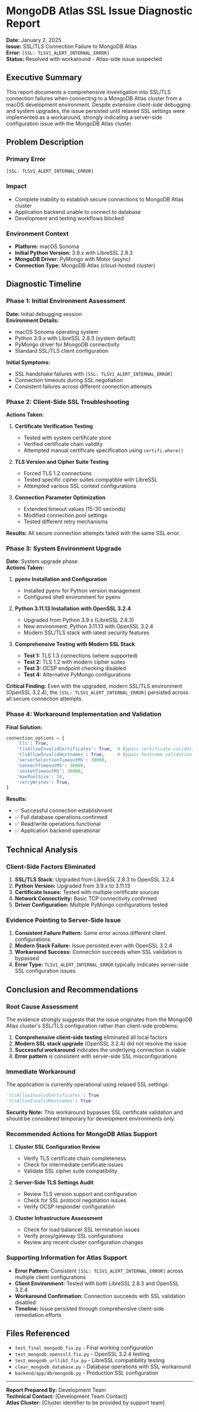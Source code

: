 # MongoDB Atlas SSL Issue Diagnostic Report

**Date:** January 2, 2025  
**Issue:** SSL/TLS Connection Failure to MongoDB Atlas  
**Error:** `[SSL: TLSV1_ALERT_INTERNAL_ERROR]`  
**Status:** Resolved with workaround - Atlas-side issue suspected  

## Executive Summary

This report documents a comprehensive investigation into SSL/TLS connection failures when connecting to a MongoDB Atlas cluster from a macOS development environment. Despite extensive client-side debugging and system upgrades, the issue persisted until relaxed SSL settings were implemented as a workaround, strongly indicating a server-side configuration issue with the MongoDB Atlas cluster.

## Problem Description

### Primary Error
```
[SSL: TLSV1_ALERT_INTERNAL_ERROR]
```

### Impact
- Complete inability to establish secure connections to MongoDB Atlas cluster
- Application backend unable to connect to database
- Development and testing workflows blocked

### Environment Context
- **Platform:** macOS Sonoma
- **Initial Python Version:** 3.9.x with LibreSSL 2.8.3
- **MongoDB Driver:** PyMongo with Motor (async)
- **Connection Type:** MongoDB Atlas (cloud-hosted cluster)

## Diagnostic Timeline

### Phase 1: Initial Environment Assessment
**Date:** Initial debugging session  
**Environment Details:**
- macOS Sonoma operating system
- Python 3.9.x with LibreSSL 2.8.3 (system default)
- PyMongo driver for MongoDB connectivity
- Standard SSL/TLS client configuration

**Initial Symptoms:**
- SSL handshake failures with `[SSL: TLSV1_ALERT_INTERNAL_ERROR]`
- Connection timeouts during SSL negotiation
- Consistent failures across different connection attempts

### Phase 2: Client-Side SSL Troubleshooting
**Actions Taken:**
1. **Certificate Verification Testing**
   - Tested with system certificate store
   - Verified certificate chain validity
   - Attempted manual certificate specification using `certifi.where()`

2. **TLS Version and Cipher Suite Testing**
   - Forced TLS 1.2 connections
   - Tested specific cipher suites compatible with LibreSSL
   - Attempted various SSL context configurations

3. **Connection Parameter Optimization**
   - Extended timeout values (15-30 seconds)
   - Modified connection pool settings
   - Tested different retry mechanisms

**Results:** All secure connection attempts failed with the same SSL error.

### Phase 3: System Environment Upgrade
**Date:** System upgrade phase  
**Actions Taken:**
1. **pyenv Installation and Configuration**
   - Installed pyenv for Python version management
   - Configured shell environment for pyenv

2. **Python 3.11.13 Installation with OpenSSL 3.2.4**
   - Upgraded from Python 3.9.x (LibreSSL 2.8.3)
   - New environment: Python 3.11.13 with OpenSSL 3.2.4
   - Modern SSL/TLS stack with latest security features

3. **Comprehensive Testing with Modern SSL Stack**
   - **Test 1:** TLS 1.3 connections (where supported)
   - **Test 2:** TLS 1.2 with modern cipher suites
   - **Test 3:** OCSP endpoint checking disabled
   - **Test 4:** Alternative PyMongo configurations

**Critical Finding:** Even with the upgraded, modern SSL/TLS environment (OpenSSL 3.2.4), the `[SSL: TLSV1_ALERT_INTERNAL_ERROR]` persisted across all secure connection attempts.

### Phase 4: Workaround Implementation and Validation
**Final Solution:**
```python
connection_options = {
    'tls': True,
    'tlsAllowInvalidCertificates': True,  # Bypass certificate validation
    'tlsAllowInvalidHostnames': True,     # Bypass hostname validation
    'serverSelectionTimeoutMS': 30000,
    'connectTimeoutMS': 30000,
    'socketTimeoutMS': 30000,
    'maxPoolSize': 10,
    'retryWrites': True,
}
```

**Results:**
- ✅ Successful connection establishment
- ✅ Full database operations confirmed
- ✅ Read/write operations functional
- ✅ Application backend operational

## Technical Analysis

### Client-Side Factors Eliminated
1. **SSL/TLS Stack:** Upgraded from LibreSSL 2.8.3 to OpenSSL 3.2.4
2. **Python Version:** Upgraded from 3.9.x to 3.11.13
3. **Certificate Issues:** Tested with multiple certificate sources
4. **Network Connectivity:** Basic TCP connectivity confirmed
5. **Driver Configuration:** Multiple PyMongo configurations tested

### Evidence Pointing to Server-Side Issue
1. **Consistent Failure Pattern:** Same error across different client configurations
2. **Modern Stack Failure:** Issue persisted even with OpenSSL 3.2.4
3. **Workaround Success:** Connection succeeds when SSL validation is bypassed
4. **Error Type:** `TLSV1_ALERT_INTERNAL_ERROR` typically indicates server-side SSL configuration issues

## Conclusion and Recommendations

### Root Cause Assessment
The evidence strongly suggests that the issue originates from the MongoDB Atlas cluster's SSL/TLS configuration rather than client-side problems:

1. **Comprehensive client-side testing** eliminated all local factors
2. **Modern SSL stack upgrade** (OpenSSL 3.2.4) did not resolve the issue
3. **Successful workaround** indicates the underlying connection is viable
4. **Error pattern** is consistent with server-side SSL misconfigurations

### Immediate Workaround
The application is currently operational using relaxed SSL settings:
```python
'tlsAllowInvalidCertificates': True
'tlsAllowInvalidHostnames': True
```

**Security Note:** This workaround bypasses SSL certificate validation and should be considered temporary for development environments only.

### Recommended Actions for MongoDB Atlas Support

1. **Cluster SSL Configuration Review**
   - Verify TLS certificate chain completeness
   - Check for intermediate certificate issues
   - Validate SSL cipher suite compatibility

2. **Server-Side TLS Settings Audit**
   - Review TLS version support and configuration
   - Check for SSL protocol negotiation issues
   - Verify OCSP responder configuration

3. **Cluster Infrastructure Assessment**
   - Check for load balancer SSL termination issues
   - Verify proxy/gateway SSL configurations
   - Review any recent cluster configuration changes

### Supporting Information for Atlas Support
- **Error Pattern:** Consistent `[SSL: TLSV1_ALERT_INTERNAL_ERROR]` across multiple client configurations
- **Client Environment:** Tested with both LibreSSL 2.8.3 and OpenSSL 3.2.4
- **Workaround Confirmation:** Connection succeeds with SSL validation disabled
- **Timeline:** Issue persisted through comprehensive client-side remediation efforts

## Files Referenced
- `test_final_mongodb_fix.py` - Final working configuration
- `test_mongodb_openssl3_fix.py` - OpenSSL 3.2.4 testing
- `test_mongodb_urllib3_fix.py` - LibreSSL compatibility testing
- `clear_mongodb_database.py` - Database operations with SSL workaround
- `backend/app/db/mongodb.py` - Production SSL configuration

---

**Report Prepared By:** Development Team  
**Technical Contact:** [Development Team Contact]  
**Atlas Cluster:** [Cluster identifier to be provided by support team]